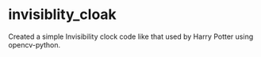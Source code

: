 # invisiblity_cloak
Created a simple Invisibility clock code like that used by Harry Potter using opencv-python.
